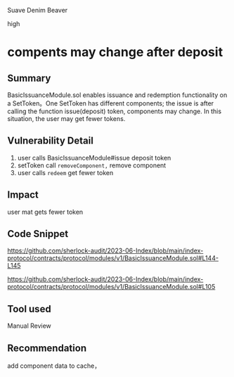 Suave Denim Beaver

high

# compents may  change  after  deposit

## Summary
BasicIssuanceModule.sol enables issuance and redemption functionality on a SetToken。One SetToken has different components; the issue is after calling the function issue(deposit) token,  components may change. In this situation, the user may get fewer tokens. 
## Vulnerability Detail 
 1. user calls BasicIssuanceModule#issue  deposit token
 2. setToken call   `removeComponent,` remove  component
 3. user calls `redeem` get fewer token
## Impact
user  mat gets fewer token 
## Code Snippet
 https://github.com/sherlock-audit/2023-06-Index/blob/main/index-protocol/contracts/protocol/modules/v1/BasicIssuanceModule.sol#L144-L145

https://github.com/sherlock-audit/2023-06-Index/blob/main/index-protocol/contracts/protocol/modules/v1/BasicIssuanceModule.sol#L105
## Tool used
Manual Review

## Recommendation
add component data to cache，